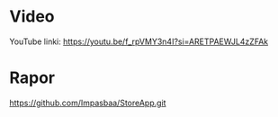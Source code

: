 # Video
YouTube linki:
https://youtu.be/f_rpVMY3n4I?si=ARETPAEWJL4zZFAk
# Rapor
https://github.com/Impasbaa/StoreApp.git
